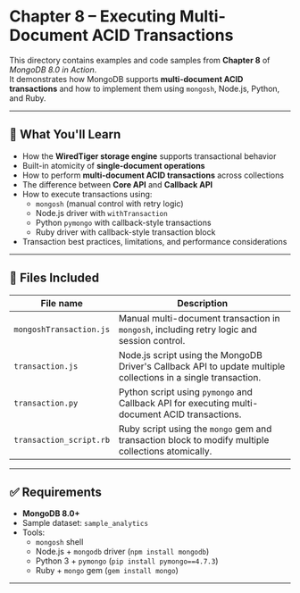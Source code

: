# Chapter 8 – Executing Multi-Document ACID Transactions

This directory contains examples and code samples from **Chapter 8** of _MongoDB 8.0 in Action_.  
It demonstrates how MongoDB supports **multi-document ACID transactions** and how to implement them using `mongosh`, Node.js, Python, and Ruby.

---

## 🔄 What You'll Learn

- How the **WiredTiger storage engine** supports transactional behavior
- Built-in atomicity of **single-document operations**
- How to perform **multi-document ACID transactions** across collections
- The difference between **Core API** and **Callback API**
- How to execute transactions using:
  - `mongosh` (manual control with retry logic)
  - Node.js driver with `withTransaction`
  - Python `pymongo` with callback-style transactions
  - Ruby driver with callback-style transaction block
- Transaction best practices, limitations, and performance considerations

---

## 📁 Files Included

| File name               | Description |
|-------------------------|-------------|
| `mongoshTransaction.js` | Manual multi-document transaction in `mongosh`, including retry logic and session control. |
| `transaction.js`        | Node.js script using the MongoDB Driver's Callback API to update multiple collections in a single transaction. |
| `transaction.py`        | Python script using `pymongo` and Callback API for executing multi-document ACID transactions. |
| `transaction_script.rb` | Ruby script using the `mongo` gem and transaction block to modify multiple collections atomically. |

---

## ✅ Requirements

- **MongoDB 8.0+**
- Sample dataset: `sample_analytics`
- Tools:
  - `mongosh` shell
  - Node.js + `mongodb` driver (`npm install mongodb`)
  - Python 3 + `pymongo` (`pip install pymongo==4.7.3`)
  - Ruby + `mongo` gem (`gem install mongo`)

---
